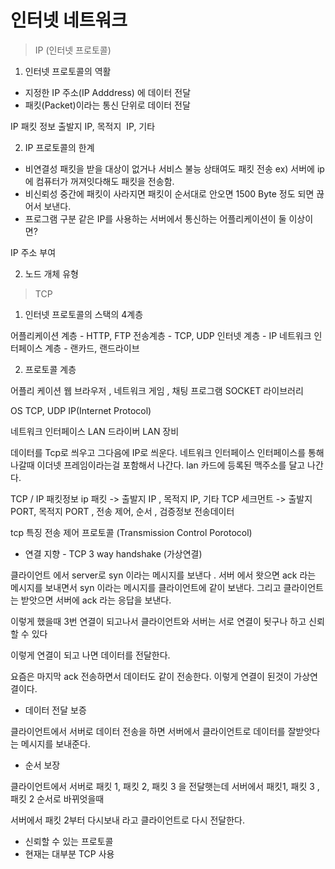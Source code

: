 # 인터넷 네트워크

> IP (인터넷 프로토콜)

1. 인터넷 프로토콜의 역활

- 지정한 IP 주소(IP Adddress) 에 데이터 전달
- 패킷(Packet)이라는 통신 단위로 데이터 전달

IP 패킷 정보
출발지 IP, 목적지  IP, 기타

2. IP 프로토콜의 한계

- 비연결성
  패킷을 받을 대상이 없거나 서비스 불능 상태여도 패킷 전송
  ex) 서버에 ip에 컴퓨터가 꺼져잇다해도 패킷을 전송함.
- 비신뢰성
  중간에 패킷이 사라지면
  패킷이 순서대로 안오면
  1500 Byte 정도 되면 끊어서 보낸다.
- 프로그램 구분
  같은 IP를 사용하는 서버에서 통신하는 어플리케이션이 둘 이상이면?

IP 주소 부여

2. 노드 개체 유형

> TCP 

1. 인터넷 프로토콜의 스택의 4계층

어플리케이션 계층 - HTTP, FTP
전송계층 - TCP, UDP
인터넷 계층 - IP
네트워크 인터페이스 계층 - 랜카드, 랜드라이브

2. 프로토콜 계층

어플리 케이션       웹 브라우저 , 네트워크 게임 , 채팅 프로그램
                                SOCKET 라이브러리

OS                  TCP, UDP
                    IP(Internet Protocol)

네트워크 인터페이스   LAN 드라이버
                    LAN 장비   

데이터를 Tcp로 씌우고 그다음에 IP로 씌운다.
네트워크 인터페이스 인터페이스를 통해 나갈때 이더넷 프레임이라는걸 포함해서 나간다.
lan 카드에 등록된 맥주소를 달고 나간다.

TCP / IP 패킷정보
ip 패킷 -> 출발지 IP , 목적지 IP, 기타
TCP 세크먼트 -> 출발지 PORT, 목적지 PORT , 전송 제어, 순서 , 검증정보
전송데이터

tcp 특징 
전송 제어 프로토콜 (Transmission Control Porotocol)
- 연결 지향 - TCP 3 way handshake (가상연결)

클라이언트 에서 server로 syn 이라는 메시지를 보낸다 . 
서버 에서 왓으면 ack 라는 메시지를 보내면서 syn 이라는 메시지를 클라이언트에 같이 보낸다.
그리고 클라이언트는 받앗으면 서버에 ack 라는 응답을 보낸다.

이렇게 했을때 3번 연결이 되고나서 클라이언트와 서버는 서로 연결이 됫구나 하고 신뢰할 수 있다

이렇게 연결이 되고 나면 데이터를 전달한다.

요즘은 마지막 ack 전송하면서 데이터도 같이 전송한다.
이렇게 연결이 된것이 가상연결이다.

- 데이터 전달 보증

클라이언트에서 서버로 데이터 전송을 하면 서버에서 클라이언트로 데이터를 잘받앗다는 메시지를 보내준다.

- 순서 보장

클라이언트에서 서버로 패킷 1, 패킷 2, 패킷 3 을 전달햇는데
서버에서 패킷1, 패킷 3 , 패킷 2 순서로 바뀌엇을때 

서버에서 패킷 2부터 다시보내 라고 클라이언트로 다시 전달한다.

- 신뢰할 수 있는 프로토콜
- 현재는 대부분 TCP 사용
